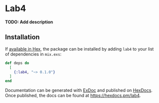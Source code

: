 # Lab4

**TODO: Add description**

## Installation

If [available in Hex](https://hex.pm/docs/publish), the package can be installed
by adding `lab4` to your list of dependencies in `mix.exs`:

```elixir
def deps do
  [
    {:lab4, "~> 0.1.0"}
  ]
end
```

Documentation can be generated with [ExDoc](https://github.com/elixir-lang/ex_doc)
and published on [HexDocs](https://hexdocs.pm). Once published, the docs can
be found at <https://hexdocs.pm/lab4>.

